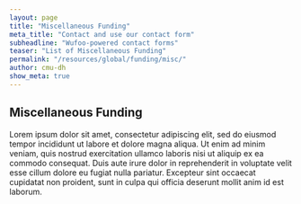 ```yaml
---
layout: page
title: "Miscellaneous Funding"
meta_title: "Contact and use our contact form"
subheadline: "Wufoo-powered contact forms"
teaser: "List of Miscellaneous Funding"
permalink: "/resources/global/funding/misc/"
author: cmu-dh
show_meta: true
---
```

## Miscellaneous Funding

Lorem ipsum dolor sit amet, consectetur adipiscing elit, sed do eiusmod tempor incididunt ut labore et dolore magna aliqua. Ut enim ad minim veniam, quis nostrud exercitation ullamco laboris nisi ut aliquip ex ea commodo consequat. Duis aute irure dolor in reprehenderit in voluptate velit esse cillum dolore eu fugiat nulla pariatur. Excepteur sint occaecat cupidatat non proident, sunt in culpa qui officia deserunt mollit anim id est laborum.